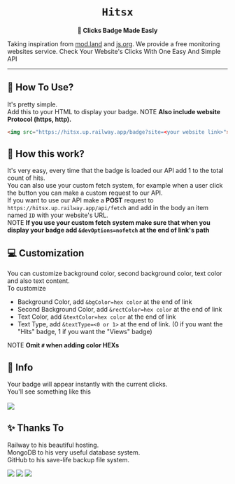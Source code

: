 <h1 align="center"> <code>Hitsx</code>  </h1>
<p align="center"> <strong> 🎯 Clicks Badge Made Easly </strong> </p>
<p> 
  
  Taking inspiration from [mod.land](https://mod.land) and [js.org](https://js.org).  We provide a free monitoring websites service.  Check Your Website's Clicks With One Easy And Simple API
</p>
<hr>
<h2> 💎 How To Use? </h2>

It's pretty simple.  
Add this to your HTML to display your badge.
NOTE **Also include website Protocol (https, http).**
```html
<img src="https://hitsx.up.railway.app/badge?site=<your website link>">
```

<h2> 💢 How this work? </h2>

It's very easy, every time that the badge is loaded our API add 1 to the total count of hits.  
You can also use your custom fetch system, for example when a user click the button you can make a custom request to our API.  
If you want to use our API make a **POST** request to `https://hitsx.up.railway.app/api/fetch` and add in the body an item named `ID` with your website's URL.  
NOTE **If you use your custom fetch system make sure that when you display your badge add `&devOptions=nofetch` at the end of link's path**

<h2> 💻 Customization </h2>

You can customize background color, second background color, text color and also text content.  
To customize
- Background Color, add `&bgColor=hex color` at the end of link
- Second Background Color, add `&rectColor=hex color` at the end of link
- Text Color, add `&textColor=hex color` at the end of link
- Text Type, add `&textType=<0 or 1>` at the end of link. (0 if you want the "Hits" badge, 1 if you want the "Views" badge)  

NOTE **Omit `#` when adding color HEXs**

<h2> 📅 Info </h2>

Your badge will appear instantly with the current clicks.  
You'll see something like this  
<br>
<img src="https://hitsx.up.railway.app/api/badge?site=https://github.com/Gabry-76/Hitsx?bgColor=000&rectColor=000">


<h2> ✨ Thanks To </h2>

Railway to his beautiful hosting.  
MongoDB to his very useful database system.  
GitHub to his save-life backup file system.  


<img src="https://img.shields.io/badge/HOSTED%20ON%20RAILWAY-000000?style=for-the-badge&logo=Railway&labelColor=000"> <img src="https://img.shields.io/badge/LICENSE-MIT-000?style=for-the-badge&color=000&labelColor=000"> <img src="https://img.shields.io/badge/MongoDB-ALL%20GOOD-000?style=for-the-badge&color=000&labelColor=000">
